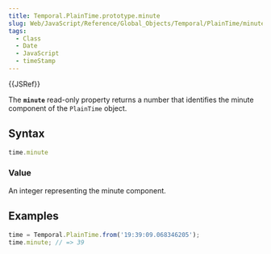 ```yaml
---
title: Temporal.PlainTime.prototype.minute
slug: Web/JavaScript/Reference/Global_Objects/Temporal/PlainTime/minute
tags:
  - Class
  - Date
  - JavaScript
  - timeStamp
---
```

{{JSRef}}

The **`minute`** read-only property returns a number that identifies the minute
component of the `PlainTime` object.

## Syntax

```js
time.minute
```

### Value

An integer representing the minute component.

## Examples

```js
time = Temporal.PlainTime.from('19:39:09.068346205');
time.minute; // => 39
```

